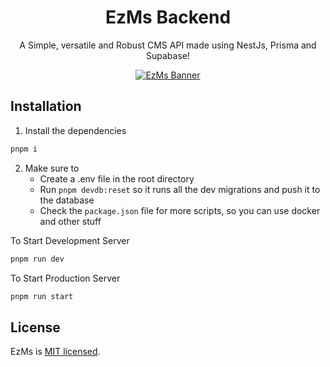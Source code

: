 <div align="center">
<h1> EzMs Backend</h1>
<p> A Simple, versatile and Robust CMS API made using NestJs, Prisma and Supabase! </p>
<p>
  <a href="https://nestjs.com/" target="blank"><img src="https://repository-images.githubusercontent.com/654061696/0dac8f4c-53e9-4ca9-823e-df9afd606b4d" alt="EzMs Banner" /></a>
</p>

</div>

## Installation

1. Install the dependencies

```bash
pnpm i
```

2. Make sure to
    - Create a .env file in the root directory
    - Run `pnpm devdb:reset` so it runs all the dev migrations and push it to the database
    - Check the `package.json` file for more scripts, so you can use docker and other stuff

To Start Development Server

```bash
pnpm run dev
```

To Start Production Server

```bash
pnpm run start
```

## License

EzMs is [MIT licensed](LICENSE).
